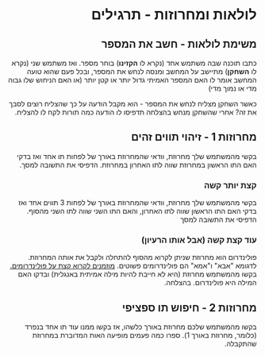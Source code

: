 <div dir="rtl">

# לולאות ומחרוזות - תרגילים

## משימת לולאות - חשב את המספר

כתבו תוכנה שבה משתמש אחד (נקרא לו **הקזינו**) בוחר מספר. ואז משתמש שני (נקרא לו **השחקן**) מתיישב על המחשב ומנסה לנחש את המספר, ובכל פעם שהוא טועה המחשב אומר לו האם המספר האמיתי גדול יותר או קטן יותר (או האם הניחוש שלו גבוה מדי או נמוך מדי)

כאשר השחקן מצליח לנחש את המספר - הוא מקבל הודעה על כך שהצליח
רוצים לסבך את זה? אחרי שהשחקן מנחש בהצלחה תדפיסו לו הודעה כמה תורות לקח לו להצליח.


## מחרוזות 1 - זיהוי תווים זהים

בקשי מהמשתמש שלך מחרוזת, וודאי שהמחרוזת באורך של לפחות תו אחד ואז בדקי האם התו הראשון במחרוזת שווה לתו האחרון במחרוזת. הדפיסי את התשובה למסך.

### קצת יותר קשה
בקשי מהמשתמש שלך מחרוזת, וודאי שהמחרוזת באורך של לפחות 3 תווים אחד ואז בדקי האם התו הראשון שווה לתו האחרון, והאם התו השני שווה לתו השני מהסוף. הדפיסי את התשובה למסך

### עוד קצת קשה (אבל אותו הרעיון)
פולינדרום הוא מחרוזת שניתן לקרוא מהסוף להתחלה ולקבל את אותה המחרוזת. לדגומא "אבא" ו"אמא" הם פולינדרומים פשוטים.
[מוזמנים לקרוא קצת על פולינדרומים.](https://he.wikipedia.org/wiki/%D7%A4%D7%9C%D7%99%D7%A0%D7%93%D7%A8%D7%95%D7%9D)
בקשו מהמשתמש מחרוזת (היא לא חייבת להיות מילה אמיתית באנגלית) ובדקו האם המילה היא פולינדרום. בהצלחה.

## מחרוזות 2 - חיפוש תו ספציפי

בקשו מהמשתמש שלכם מחרוזת באורך כלשהו, אז בקשו ממנו עוד תו אחד בנפרד (כלומר, מחרוזת באורך 1). ספרו כמה פעמים מופיעה האות המדוברת במחרוזת שהתקבלה.

</div>